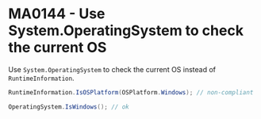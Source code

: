 # MA0144 - Use System.OperatingSystem to check the current OS

Use `System.OperatingSystem` to check the current OS instead of `RuntimeInformation`.

````c#
RuntimeInformation.IsOSPlatform(OSPlatform.Windows); // non-compliant

OperatingSystem.IsWindows(); // ok
````
